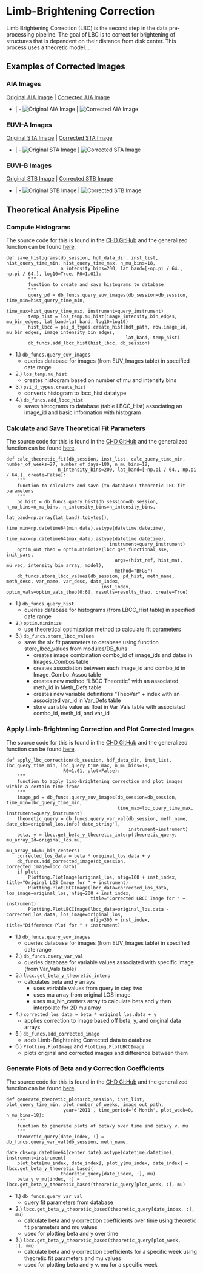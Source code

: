 # Limb-Brightening Correction
Limb Brightening Correction (LBC) is the second step in the data pre-processing pipeline. 
The goal of LBC is to correct for brightening of structures that is 
dependent on their distance from disk center. This process uses a theoretic model.... 

## Examples of Corrected Images
### AIA Images
[Original AIA Image](../img/original_AIA.png) | [Corrected AIA Image](../img/corrected_AIA.png)
- | - 
![Original AIA Image](../img/original_AIA.png) | ![Corrected AIA Image](../img/corrected_AIA.png)  

### EUVI-A Images
[Original STA Image](../img/original_STA.png) | [Corrected STA Image](../img/corrected_STA.png)
- | - 
![Original STA Image](../img/original_STA.png) | ![Corrected STA Image](../img/corrected_STA.png)  

### EUVI-B Images
[Original STB Image](../img/original_STB.png) | [Corrected STB Image](../img/corrected_STB.png)
- | - 
![Original STB Image](../img/original_STB.png) | ![Corrected STB Image](../img/corrected_STB.png)    

## Theoretical Analysis Pipeline

### Compute Histograms 
The source code for this is found in the [CHD GitHub](https://github.com/predsci/CHD/blob/master/analysis/lbcc_analysis/LBCC_create_mu-hist.py) 
and the generalized function can be found [here](https://github.com/predsci/CHD/blob/master/analysis/lbcc_analysis/LBCC_theoretic_funcs.py).  

    def save_histograms(db_session, hdf_data_dir, inst_list, hist_query_time_min, hist_query_time_max, n_mu_bins=18,
                        n_intensity_bins=200, lat_band=[-np.pi / 64., np.pi / 64.], log10=True, R0=1.01):
            """
            function to create and save histograms to database
            """
            query_pd = db_funcs.query_euv_images(db_session=db_session, time_min=hist_query_time_min,
                                                 time_max=hist_query_time_max, instrument=query_instrument)
            temp_hist = los_temp.mu_hist(image_intensity_bin_edges, mu_bin_edges, lat_band=lat_band, log10=log10)
            hist_lbcc = psi_d_types.create_hist(hdf_path, row.image_id, mu_bin_edges, image_intensity_bin_edges,
                                                lat_band, temp_hist)
            db_funcs.add_lbcc_hist(hist_lbcc, db_session)
    
 
* 1.)  <code>db_funcs.query_euv_images</code>  
    * queries database for images (from EUV_Images table) in specified date range  
* 2.)  <code>los_temp.mu_hist</code>  
    * creates histogram based on number of mu and intensity bins    
* 3.)   <code>psi_d_types.create_hist</code>  
    * converts histogram to lbcc_hist datatype  
* 4.)  <code>db_funcs.add_lbcc_hist</code>  
    * saves histograms to database (table LBCC_Hist) associating an image_id and basic information with histogram  


### Calculate and Save Theoretical Fit Parameters
The source code for this is found in the [CHD GitHub](https://github.com/predsci/CHD/blob/master/analysis/lbcc_analysis/LBCC_beta-y_theoretical_analysis.py) 
and the generalized function can be found [here](https://github.com/predsci/CHD/blob/master/analysis/lbcc_analysis/LBCC_theoretic_funcs.py). 

    def calc_theoretic_fit(db_session, inst_list, calc_query_time_min, number_of_weeks=27, number_of_days=180, n_mu_bins=18,
                       n_intensity_bins=200, lat_band=[-np.pi / 64., np.pi / 64.], create=False):
        """
        function to calculate and save (to database) theoretic LBC fit parameters
        """
        pd_hist = db_funcs.query_hist(db_session=db_session, n_mu_bins=n_mu_bins, n_intensity_bins=n_intensity_bins,
                                          lat_band=np.array(lat_band).tobytes(),
                                          time_min=np.datetime64(min_date).astype(datetime.datetime),
                                          time_max=np.datetime64(max_date).astype(datetime.datetime),
                                          instrument=query_instrument)
        optim_out_theo = optim.minimize(lbcc.get_functional_sse, init_pars,
                                            args=(hist_ref, hist_mat, mu_vec, intensity_bin_array, model),
                                            method="BFGS")  
        db_funcs.store_lbcc_values(db_session, pd_hist, meth_name, meth_desc, var_name, var_desc, date_index,
                                       inst_index, optim_vals=optim_vals_theo[0:6], results=results_theo, create=True)                                                                   
                                          
* 1.) <code>db_funcs.query_hist</code>
    * queries database for histograms (from LBCC_Hist table) in specified date range
* 2.) <code>optim.minimize</code>
    * use theoretical optimization method to calculate fit parameters
* 3.) <code>db_funcs.store_lbcc_values</code>
    * save the six fit parameters to database using function store_lbcc_values from modules/DB_funs
        * creates image combination combo_id of image_ids and dates in Images_Combos table
        * creates association between each image_id and combo_id in Image_Combo_Assoc table
        * creates new method “LBCC Theoretic” with an associated meth_id in Meth_Defs table
        * creates new variable definitions “TheoVar” + index with an associated var_id in Var_Defs table
        * store variable value as float in Var_Vals table with associated combo_id, meth_id, and var_id  
        
        


### Apply Limb-Brightening Correction and Plot Corrected Images
The source code for this is found in the [CHD GitHub](https://github.com/predsci/CHD/blob/master/analysis/lbcc_analysis/LBCC_apply_fit.py) 
and the generalized function can be found [here](https://github.com/predsci/CHD/blob/master/analysis/lbcc_analysis/LBCC_theoretic_funcs.py). 


    def apply_lbc_correction(db_session, hdf_data_dir, inst_list, lbc_query_time_min, lbc_query_time_max, n_mu_bins=18,
                         R0=1.01, plot=False):
        """
        function to apply limb-brightening correction and plot images within a certain time frame
        """ 
        image_pd = db_funcs.query_euv_images(db_session=db_session, time_min=lbc_query_time_min,
                                             time_max=lbc_query_time_max, instrument=query_instrument) 
        theoretic_query = db_funcs.query_var_val(db_session, meth_name, date_obs=original_los.info['date_string'],
                                                 instrument=instrument)
        beta, y = lbcc.get_beta_y_theoretic_interp(theoretic_query, mu_array_2d=original_los.mu,
                                                   mu_array_1d=mu_bin_centers)
        corrected_los_data = beta * original_los.data + y
        db_funcs.add_corrected_image(db_session, corrected_image=lbcc_data)
        if plot:
            Plotting.PlotImage(original_los, nfig=100 + inst_index, title="Original LOS Image for " + instrument)
            Plotting.PlotLBCCImage(lbcc_data=corrected_los_data, los_image=original_los, nfig=200 + inst_index,
                                   title="Corrected LBCC Image for " + instrument)
            Plotting.PlotLBCCImage(lbcc_data=original_los.data - corrected_los_data, los_image=original_los,
                                   nfig=300 + inst_index, title="Difference Plot for " + instrument)
                                                              
* 1.) <code>db_funcs.query_euv_images</code>
    * queries database for images (from EUV_Images table) in specified date range
* 2.) <code>db_funcs.query_var_val</code>
    * queries database for variable values associated with specific image (from Var_Vals table)
* 3.) <code>lbcc.get_beta_y_theoretic_interp</code>
    * calculates beta and y arrays 
        * uses variable values from query in step two
        * uses mu array from original LOS image
        * uses mu_bin_centers array to calculate beta and y then interpolate for 2D mu array
* 4.) <code>corrected_los_data = beta * original_los.data + y</code>
    * applies correction to image based off beta, y, and original data arrays
* 5.) <code>db_funcs.add_corrected_image</code>
    * adds Limb-Brightening Corrected data to database  
* 6.) <code>Plotting.PlotImage</code> and <code>Plotting.PlotLBCCImage</code>
    * plots original and corrected images and difference between them   
    

### Generate Plots of Beta and y Correction Coefficients
The source code for this is found in the [CHD GitHub](https://github.com/predsci/CHD/blob/master/analysis/lbcc_analysis/LBCC_generate_theoretic_plots.py) 
and the generalized function can be found [here](https://github.com/predsci/CHD/blob/master/analysis/lbcc_analysis/LBCC_theoretic_funcs.py).    


    def generate_theoretic_plots(db_session, inst_list, plot_query_time_min, plot_number_of_weeks, image_out_path,
                         year='2011', time_period='6 Month', plot_week=0, n_mu_bins=18):
        """
        function to generate plots of beta/y over time and beta/y v. mu
        """
        theoretic_query[date_index, :] = db_funcs.query_var_val(db_session, meth_name,
                         date_obs=np.datetime64(center_date).astype(datetime.datetime), instrument=instrument)
        plot_beta[mu_index, date_index], plot_y[mu_index, date_index] = lbcc.get_beta_y_theoretic_based(
                        theoretic_query[date_index, :], mu)
        beta_y_v_mu[index, :] = lbcc.get_beta_y_theoretic_based(theoretic_query[plot_week, :], mu)                                

* 1.) <code>db_funcs.query_var_val</code>
    * query fit parameters from database
* 2.) <code>lbcc.get_beta_y_theoretic_based(theoretic_query[date_index, :], mu)</code>
    * calculate beta and y correction coefficients over time using theoretic fit parameters and mu values
    * used for plotting beta and y over time
* 3.) <code>lbcc.get_beta_y_theoretic_based(theoretic_query[plot_week, :], mu)</code>
    * calculate beta and y correction coefficients for a specific week using theoretic fit parameters and mu values
    * used for plotting beta and y v. mu for a specific week
